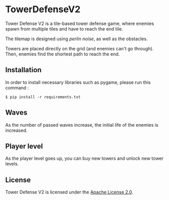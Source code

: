 # TowerDefenseV2
Tower Defense V2 is a tile-based tower defense game, where enemies spawn from multiple tiles and have to reach the end tile.

The tilemap is designed using _perlin noise_, as well as the obstacles.

Towers are placed directly on the grid (and enemies can't go through). Then, enemies find the shortest path to reach the end.

## Installation
In order to install necessary libraries such as pygame, please run this command :
```
$ pip install -r requirements.txt
```

## Waves
As the number of passed waves increase, the initial life of the enemies is increased.

## Player level
As the player level goes up, you can buy new towers and unlock new tower levels.

## License
Tower Defense V2 is licensed under the [Apache License 2.0](LICENSE).
